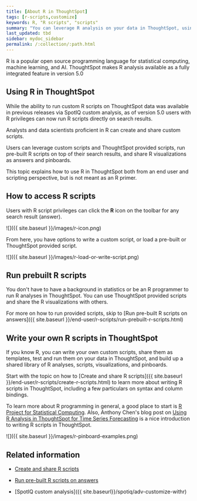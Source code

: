 ```yaml
---
title: [About R in ThoughtSpot]
tags: [r-scripts,customize]
keywords: R, "R scripts", "scripts"
summary: "You can leverage R analysis on your data in ThoughtSpot, using ThoughtSpot provided scripts, or custom scripts shared with your team. R visualizations can be shared as answers and pinboards."
last_updated: tbd
sidebar: mydoc_sidebar
permalink: /:collection/:path.html
---
```


R is a popular open source programming language for statistical computing,
machine learning, and AI. ThoughtSpot makes R analysis available as a fully
integrated feature in version 5.0

## Using R in ThoughtSpot

While the ability to run custom R scripts on ThoughtSpot data was available in
previous releases via SpotIQ custom analysis, as of version 5.0 users with R
privileges can now run R scripts directly on search results.

Analysts and data scientists proficient in R can create and share custom
scripts.

Users can leverage custom scripts and ThoughtSpot provided scripts, run
pre-built R scripts on top of their search results, and share R visualizations
as answers and pinboards.

This topic explains how to use R in ThoughtSpot both from an end user and
scripting perspective, but is not meant as an R primer.

## How to access R scripts

Users with R script privileges can click the **R** icon on the toolbar for any search result (answer).

![]({{ site.baseurl }}/images/r-icon.png)

From here, you have options to write a custom script, or load a pre-built or
ThoughtSpot provided script.

![]({{ site.baseurl }}/images/r-load-or-write-script.png)

## Run prebuilt R scripts

You don't have to have a background in statistics or be an R programmer to run R
analyses in ThoughtSpot. You can use ThoughtSpot provided scripts and share the
R visualizations with others.

For more on how to run provided scripts, skip to
[Run pre-built R scripts on answers]({{ site.baseurl }}/end-user/r-scripts/run-prebuilt-r-scripts.html)

## Write your own R scripts in ThoughtSpot

If you know R, you can write your own custom scripts, share them as templates,
test and run them on your data in ThoughtSpot, and build up a shared library of
R analyses, scripts, visualizations, and pinboards.

Start with the topic on how to [Create and share R scripts]({{ site.baseurl }}/end-user/r-scripts/create-r-scripts.html)
to learn more about writing R scripts in ThoughtSpot, including a few
particulars on syntax and column bindings.

To learn more about R programming in general, a good place to start is [R Project for
Statistical Computing](https://www.r-project.org/). Also, Anthony Chen's blog
post on [Using R Analysis in ThoughtSpot for Time Series
Forecasting](https://www.thoughtspot.com/codex/using-r-analysis-thoughtspot-time-series-forecasting)
is a nice introduction to writing R scripts in ThoughtSpot.

![]({{ site.baseurl }}/images/r-pinboard-examples.png)


## Related information

* [Create and share R scripts](create-r-scripts.html#)

* [Run pre-built R scripts on answers](run-and-share-prebuilt-r-scripts.html#)

* [SpotIQ custom analysis]({{ site.baseurl}}/spotiq/adv-customize-withr)
